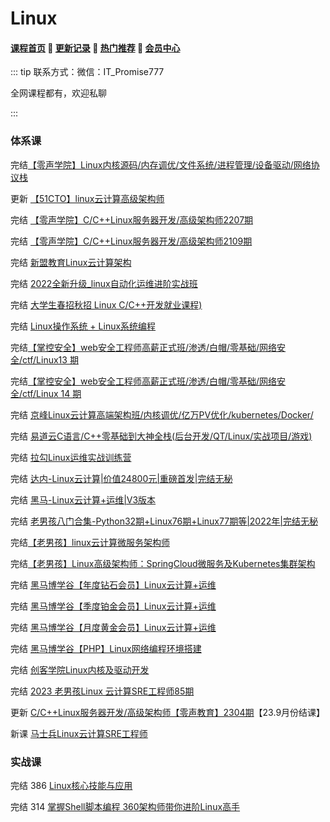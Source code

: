 # Linux

#### [**课程首页**](../../README.md) 💖 [**更新记录**](./gxjl-2023.md) 💖 [**热门推荐**](./rmtj.md) 💖 [**会员中心**](./vip.md)

::: tip
联系方式：微信：IT_Promise777

全网课程都有，欢迎私聊

 

:::

### 体系课

完结[【零声学院】Linux内核源码/内存调优/文件系统/进程管理/设备驱动/网络协议栈](https://ke.qq.com/course/3294666)

更新 [【51CTO】linux云计算高级架构师](https://edu.51cto.com/mic-position/253.html)

完结 [【零声学院】C/C++Linux服务器开发/高级架构师2207期](https://ke.qq.com/course/420945)

完结 [【零声学院】C/C++Linux服务器开发/高级架构师2109期](https://ke.qq.com/course/420945)

完结 [新盟教育Linux云计算架构](https://ke.qq.com/course/2705707?course_id=2705707#term_id=105697217)

完结 [2022全新升级_linux自动化运维进阶实战班](https://ke.qq.com/course/393257)

完结 [大学生春招秋招 Linux C/C++开发就业课程)](https://ke.qq.com/course/443231)

完结 [Linux操作系统 + Linux系统编程](http://leaaiv.cn/project-1/doc-75/)

完结[【掌控安全】web安全工程师高薪正式班/渗透/白帽/零基础/网络安全/ctf/Linux13 期 ](https://ke.qq.com/course/3615140)

完结[【掌控安全】web安全工程师高薪正式班/渗透/白帽/零基础/网络安全/ctf/Linux 14 期](https://ke.qq.com/course/3615140)

完结 [京峰Linux云计算高端架构班/内核调优/亿万PV优化/kubernetes/Docker/](https://ke.qq.com/course/232664)

完结 [易道云C语言/C++零基础到大神全栈(后台开发/QT/Linux/实战项目/游戏)](https://ke.qq.com/course/450953)

完结 [拉勾Linux运维实战训练营](https://edu.lagou.com/growth/sem/operations.html)

完结 [达内-Linux云计算|价值24800元|重磅首发|完结无秘](https://cd.tedu.cn/ds/linux/yjs/)

完结 [黑马-Linux云计算+运维|V3版本](https://www.itheima.com/taught/taughtlinux.html)

完结 [老男孩八门合集-Python32期+Linux76期+Linux77期等|2022年|完结无秘](老男孩八门合集-Python32期+Linux76期+Linux77期等|2022年|完结无秘)

完结[【老男孩】linux云计算微服务架构师](https://edu.51cto.com/course/24320.html)

完结[【老男孩】Linux高级架构师：SpringCloud微服务及Kubernetes集群架构](https://ke.qq.com/course/2772849)

完结 [黑马博学谷【年度钻石会员】Linux云计算+运维](https://www.boxuegu.com/class/outline-1342.html)

完结 [黑马博学谷【季度铂金会员】Linux云计算+运维](https://www.boxuegu.com/class/outline-1341.html)

完结 [黑马博学谷【月度黄金会员】Linux云计算+运维](https://www.boxuegu.com/class/outline-1340.html)

完结 [黑马博学谷【PHP】Linux网络编程环境搭建](https://www.boxuegu.com/course/detail-554.html)

完结 [创客学院Linux内核及驱动开发](http://www.makeru.com.cn/mobile/detail/7129.html)

完结 [2023 老男孩Linux 云计算SRE工程师85期](https://www.oldboyedu.com/Public/lnh/kec/Linuxsre/index.html#outline)

更新 [C/C++Linux服务器开发/高级架构师【零声教育】2304期](https://ke.qq.com/course/420945)【23.9月份结课】

新课 [马士兵Linux云计算SRE工程师](https://www.mashibing.com/subject/17)

### 实战课

完结 386 [Linux核心技能与应用](https://coding.imooc.com/class/386.html)

完结 314 [掌握Shell脚本编程 360架构师带你进阶Linux高手](https://coding.imooc.com/class/314.html)

